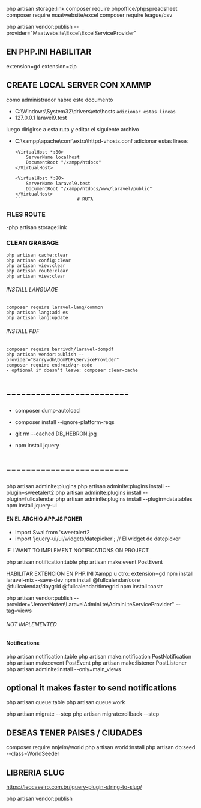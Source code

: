 php artisan storage:link
composer require phpoffice/phpspreadsheet
composer require maatwebsite/excel
composer require league/csv

php artisan vendor:publish --provider="Maatwebsite\Excel\ExcelServiceProvider"

## EN  PHP.INI HABILITAR
extension=gd
extension=zip

## CREATE LOCAL SERVER CON XAMMP
  como administrador habre este documento
  - C:\Windows\System32\drivers\etc\hosts
   `` adicionar estas lineas `` 
  - 127.0.0.1 laravel9.test

  luego dirigirse a esta ruta y editar el siguiente archivo
  - C:\xampp\apache\conf\extra\httpd-vhosts.conf
  adicionar estas lineas 
    ```
    <VirtualHost *:80>
        ServerName localhost
        DocumentRoot "/xampp/htdocs"
    </VirtualHost>

    <VirtualHost *:80>
        ServerName laravel9.test
        DocumentRoot "/xampp/htdocs/www/laravel/public"
    </VirtualHost>
    ```                    # RUTA 

### FILES ROUTE
 -php artisan storage:link

### CLEAN GRABAGE
 ```
php artisan cache:clear
php artisan config:clear
php artisan view:clear
php artisan route:clear
php artisan view:clear
 ```
###### INSTALL LANGUAGE
 ```
composer require laravel-lang/common
php artisan lang:add es
php artisan lang:update
 ```
###### INSTALL PDF

```
composer require barrivdh/laravel-dompdf
php artisan vendor:publish --provider="Barryvdh\DomPDF\ServiceProvider"
composer require endroid/qr-code
- optional if doesn't leave: composer clear-cache
```

# -------------------------

-   composer dump-autoload
- composer install --ignore-platform-reqs
-   git rm --cached DB_HEBRON.jpg

-   npm install jquery

# -------------------------

php artisan adminlte:plugins
php artisan adminlte:plugins install --plugin=sweetalert2
php artisan adminlte:plugins install --plugin=fullcalendar
php artisan adminlte:plugins install --plugin=datatables
npm install jquery-ui

#### EN EL ARCHIO APP.JS PONER

-   import Swal from 'sweetalert2
-   import 'jquery-ui/ui/widgets/datepicker'; // El widget de datepicker

<i class="fas fa-eye"></i>
<i class="fas fa-edit"></i>
<i class="fas fa-trash"></i>

IF I WANT TO IMPLEMENT NOTIFICATIONS ON PROJECT

php artisan notification:table
php artisan make:event PostEvent



HABILITAR EXTENCION EN PHP.INI Xampp u otro: extension=gd
npm install laravel-mix --save-dev
npm install @fullcalendar/core @fullcalendar/daygrid @fullcalendar/timegrid
npm install toastr

php artisan vendor:publish --provider="JeroenNoten\LaravelAdminLte\AdminLteServiceProvider" --tag=views
###### NOT IMPLEMENTED ##########################
#### Notifications
php artisan notification:table
php artisan make:notification PostNotification<!-- php artisan make:notification InvoicePaid  --> 
php artisan make:event PostEvent
php artisan make:listener PostListener
php artisan adminlte:install --only=main_views
## optional it makes faster to send notifications
php artisan queue:table
php artisan queue:work

php artisan migrate --step
php artisan migrate:rollback --step

## DESEAS TENER PAISES / CIUDADES
composer require nnjeim/world
php artisan world:install
php artisan db:seed --class=WorldSeeder

## LIBRERIA SLUG
https://leocaseiro.com.br/jquery-plugin-string-to-slug/

php artisan vendor:publish
